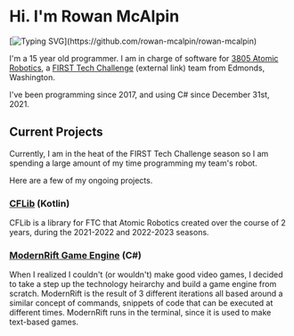 # Hi. I'm Rowan McAlpin

[![Typing SVG](https://readme-typing-svg.herokuapp.com?font=Fira+Code&duration=3000&pause=500&vCenter=true&width=435&height=40&lines=Hi+there!+I'm+Rowan+McAlpin.;I'm+a+15-year-old+developer.;I+primarily+use+C%23+and+Kotlin.)](https://github.com/rowan-mcalpin/rowan-mcalpin)

I'm a 15 year old programmer. I am in charge of software for [3805 Atomic Robotics](https://github.com/AtomicRobotics3805/), a [FIRST Tech Challenge](https://firstinspires.org) (external link) team from Edmonds, Washington.

I've been programming since 2017, and using C# since December 31st, 2021.

## Current Projects
Currently, I am in the heat of the FIRST Tech Challenge season so I am spending a large amount of my time programming my team's robot.

Here are a few of my ongoing projects.

### **[CFLib](https://github.com/AtomicRobotics3805/CFLib)** (Kotlin)

CFLib is a library for FTC that Atomic Robotics created over the course of 2 years, during the 2021-2022 and 2022-2023 seasons.

### **[ModernRift Game Engine](https://github.com/RiftEngine/ModernRiftCore)** (C#)

When I realized I couldn't (or wouldn't) make good video games, I decided to take a step up the technology heirarchy and build a game engine from scratch. ModernRift is the result of 3 different iterations all based around a similar concept of commands, snippets of code that can be executed at different times. ModernRift runs in the terminal, since it is used to make text-based games.

